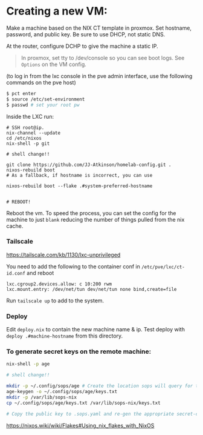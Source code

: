 # Creating a new VM:

Make a machine based on the NIX CT template in proxmox. Set hostname, password, and public key. Be sure to use DHCP, not static DNS. 

At the router, configure DCHP to give the machine a static IP.

> In proxmox, set tty to /dev/console so you can see boot logs. See `Options` on the VM config.

(to log in from the lxc console in the pve admin interface, use the following commands on the pve host)

```bash
$ pct enter
$ source /etc/set-environment
$ passwd # set your root pw
```

Inside the LXC run:

```
# SSH root@ip. 
nix-channel --update
cd /etc/nixos
nix-shell -p git

# shell change!!

git clone https://github.com/JJ-Atkinson/homelab-config.git .
nixos-rebuild boot
# As a fallback, if hostname is incorrect, you can use

nixos-rebuild boot --flake .#system-preferred-hostname


# REBOOT!
```

Reboot the vm. To speed the process, you can set the config for the machine to just `blank` reducing the number of things pulled from the nix cache. 

### Tailscale


https://tailscale.com/kb/1130/lxc-unprivileged


You need to add the following to the container conf in `/etc/pve/lxc/ct-id.conf` and reboot

```
lxc.cgroup2.devices.allow: c 10:200 rwm
lxc.mount.entry: /dev/net/tun dev/net/tun none bind,create=file
```

Run `tailscale up` to add to the system.

### Deploy

Edit `deploy.nix` to contain the new machine name & ip. Test deploy with `deploy .#machine-hostname` from this directory.

### To generate secret keys on the remote machine:

```bash
nix-shell -p age

# shell change!!

mkdir -p ~/.config/sops/age # Create the location sops will query for the key file
age-keygen -o ~/.config/sops/age/keys.txt
mkdir -p /var/lib/sops-nix
cp ~/.config/sops/age/keys.txt /var/lib/sops-nix/keys.txt

# Copy the public key to .sops.yaml and re-gen the appropriate secret-containing files
```


https://nixos.wiki/wiki/Flakes#Using_nix_flakes_with_NixOS